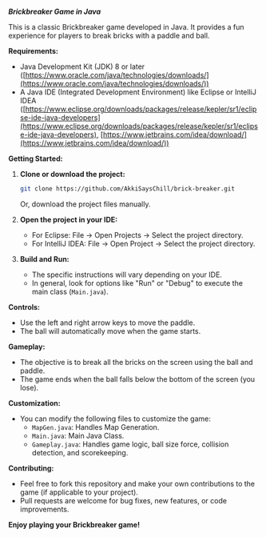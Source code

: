 ***Brickbreaker Game in Java***

This is a classic Brickbreaker game developed in Java. It provides a fun experience for players to break bricks with a paddle and ball.


**Requirements:**

* Java Development Kit (JDK) 8 or later ([https://www.oracle.com/java/technologies/downloads/](https://www.oracle.com/java/technologies/downloads/))
* A Java IDE (Integrated Development Environment) like Eclipse or IntelliJ IDEA ([https://www.eclipse.org/downloads/packages/release/kepler/sr1/eclipse-ide-java-developers](https://www.eclipse.org/downloads/packages/release/kepler/sr1/eclipse-ide-java-developers), [https://www.jetbrains.com/idea/download/](https://www.jetbrains.com/idea/download/))

**Getting Started:**

1. **Clone or download the project:**
   ```bash
   git clone https://github.com/AkkiSaysChill/brick-breaker.git
   ```
   Or, download the project files manually.

2. **Open the project in your IDE:**
   - For Eclipse: File -> Open Projects -> Select the project directory.
   - For IntelliJ IDEA: File -> Open Project -> Select the project directory.

3. **Build and Run:**
   - The specific instructions will vary depending on your IDE.
   - In general, look for options like "Run" or "Debug" to execute the main class (`Main.java`).

**Controls:**

* Use the left and right arrow keys to move the paddle.
* The ball will automatically move when the game starts.

**Gameplay:**

* The objective is to break all the bricks on the screen using the ball and paddle.
* The game ends when the ball falls below the bottom of the screen (you lose).

**Customization:**

* You can modify the following files to customize the game:
    * `MapGen.java`: Handles Map Generation.
    * `Main.java`: Main Java Class.
    * `Gameplay.java`: Handles game logic, ball size force, collision detection, and scorekeeping.

**Contributing:**

* Feel free to fork this repository and make your own contributions to the game (if applicable to your project).
* Pull requests are welcome for bug fixes, new features, or code improvements.


**Enjoy playing your Brickbreaker game!**

